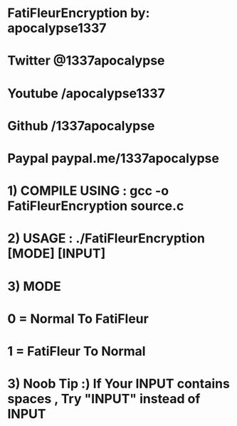 # FatiFleurEncryption by: apocalypse1337
# Twitter @1337apocalypse
# Youtube /apocalypse1337
# Github  /1337apocalypse
# Paypal paypal.me/1337apocalypse
#	1) COMPILE USING : gcc -o FatiFleurEncryption source.c
#	2) USAGE	 : ./FatiFleurEncryption [MODE] [INPUT]
#	3) MODE 
# 0 = Normal To FatiFleur
# 1 = FatiFleur To Normal
#	3) Noob Tip :) If Your INPUT contains spaces , Try "INPUT" instead of INPUT
